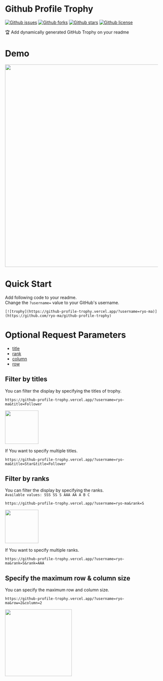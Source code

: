 # Github Profile Trophy

[![Github issues](https://img.shields.io/github/issues/ryo-ma/github-profile-trophy)](https://github.com/ryo-ma/github-profile-trophy/issues)
[![Github forks](https://img.shields.io/github/forks/ryo-ma/github-profile-trophy)](https://github.com/ryo-ma/github-profile-trophy/network/members)
[![Github stars](https://img.shields.io/github/stars/ryo-ma/github-profile-trophy)](https://github.com/ryo-ma/github-profile-trophy/stargazers)
[![Github license](https://img.shields.io/github/license/ryo-ma/github-profile-trophy)](https://github.com/ryo-ma/github-profile-trophy/)

🏆 Add dynamically generated GitHub Trophy on your readme

# Demo

<img width="667" src="https://user-images.githubusercontent.com/6661165/91206530-4766d200-e742-11ea-961a-253e9f84c1c0.png">


# Quick Start

Add following code to your readme.  
Change the `?username=` value to your GitHub's username.

```
[![trophy](https://github-profile-trophy.vercel.app/?username=ryo-ma)](https://github.com/ryo-ma/github-profile-trophy)
```

# Optional Request Parameters

* [title](#filter-by-titles)
* [rank](#filter-by-ranks)
* [column](#specify-the-maximum-row--column-size)
* [row](#specify-the-maximum-row--column-size)

## Filter by titles

You can filter the display by specifying the titles of trophy.  

```
https://github-profile-trophy.vercel.app/?username=ryo-ma&title=Follower
```

<img width="110" src="https://user-images.githubusercontent.com/6661165/91331077-45197c00-e805-11ea-85fc-37785abee37c.png">

If You want to specify multiple titles.

```
https://github-profile-trophy.vercel.app/?username=ryo-ma&title=Star&title=Follower
```

## Filter by ranks

You can filter the display by specifying the ranks.  
`Available values: SSS SS S AAA AA A B C`

```
https://github-profile-trophy.vercel.app/?username=ryo-ma&rank=S
```

<img width="110" src="https://user-images.githubusercontent.com/6661165/91327681-d20e0680-e800-11ea-8b59-bdd6a64076a2.png">

If You want to specify multiple ranks.

```
https://github-profile-trophy.vercel.app/?username=ryo-ma&rank=S&rank=AAA
```


## Specify the maximum row & column size

You can specify the maximum row and column size.

```
https://github-profile-trophy.vercel.app/?username=ryo-ma&row=2&column=2
```

<img width="220" src="https://user-images.githubusercontent.com/6661165/91328030-48126d80-e801-11ea-8547-d2633de85b75.png">
